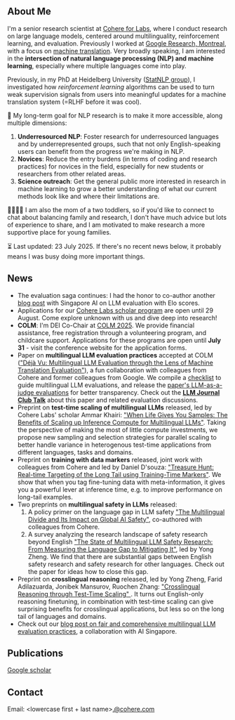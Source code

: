 ## About Me
I'm a senior research scientist at [Cohere for Labs](https://cohere.com/research), where I conduct research on large language models, centered around multilinguality, reinforcement learning, and evaluation. Previously I worked at [Google Research, Montreal](https://research.google/locations/montreal/), with a focus on [machine translation](https://research.google/research-areas/machine-translation/). Very broadly speaking, I am interested in the **intersection of natural language processing (NLP) and machine learning**, especially where multiple languages come into play.

Previously, in my PhD at Heidelberg University ([StatNLP group](https://www.cl.uni-heidelberg.de/statnlpgroup/)), I investigated how *reinforcement learning* algorithms can be used to turn weak supervision signals from users into meaningful updates for a machine translation system (=RLHF before it was cool).

🎯 My long-term goal for NLP research is to make it more accessible, along multiple dimensions: 
1. **Underresourced NLP**: Foster research for underresourced languages and by underrepresented groups, such that not only English-speaking users can benefit from the progress we're making in NLP. 
2. **Novices**: Reduce the entry burdens (in terms of coding and research practices)  for novices in the field, especially for new students or researchers from other related areas.
3. **Science outreach**: Get the general public more interested in research in machine learning to grow a better understanding of what our current methods look like and where their limitations are.

👨‍👩‍👧‍👦 I am also the mom of a two toddlers, so if you'd like to connect to chat about balancing family and research, I don't have much advice but lots of experience to share, and I am motivated to make research a more supportive place for young families.

⏳ Last updated: 23 July 2025. If there's no recent news below, it probably means I was busy doing more important things.

## News
- The evaluation saga continues: I had the honor to co-author another [blog post](https://cohere.com/blog/elo-ratings-beyond-arena-style-evaluations) with Singapore AI on LLM evaluation with Elo scores.
- Applications for our [Cohere Labs scholar program](https://cohere.com/research/scholars-program) are open until 29 August. Come explore unknown with us and dive deep into research! 
- **COLM**: I'm DEI Co-Chair at [COLM 2025](https://colmweb.org/index.html). We provide financial assistance, free registration through a volunteering program, and childcare support. Applications for these programs are open until **July 31** - visit the conference website for the application forms.
- Paper on **multilingual LLM evaluation practices** accepted at COLM (["Déjà Vu: Multilingual LLM Evaluation through the Lens of Machine Translation Evaluation"](https://arxiv.org/abs/2504.11829)), a fun collaboration with colleagues from Cohere and former colleagues from Google. We compile a [checklist](https://github.com/CohereLabs/multilingual-llm-evaluation-checklist) to guide multilingual LLM evaluations, and release the [paper's LLM-as-a-judge evaluations](https://huggingface.co/datasets/CohereLabs/deja-vu-pairwise-evals) for better transparency. Check out the [**LLM Journal Club Talk**](https://www.youtube.com/watch?v=jXXRRhQOcbk&themeRefresh=1) about this paper and related evaluation discussions.
- Preprint on **test-time scaling of multilingual LLMs** released, led by Cohere Labs' scholar Ammar Khairi: ["When Life Gives You Samples: The Benefits of Scaling up Inference Compute for Multilingual LLMs"](https://arxiv.org/abs/2506.20544). Taking the perspective of making the most of little compute investments, we propose new sampling and selection strategies for parallel scaling to better handle variance in heterogenous test-time applications from different languages, tasks and domains. 
- Preprint on **training with data markers** released, joint work with colleagues from Cohere and led by Daniel D'souza: ["Treasure Hunt: Real-time Targeting of the Long Tail using Training-Time Markers"](https://arxiv.org/abs/2506.14702). We show that when you tag fine-tuning data with meta-information, it gives you a powerful lever at inference time, e.g. to improve performance on long-tail examples.
- Two preprints on **multilingual safety in LLMs** released:
    1. A policy primer on the language gap in LLM safety ["The Multilingual Divide and Its Impact on Global AI Safety"](https://arxiv.org/abs/2505.21344), co-authored with colleagues from Cohere. 
    2. A survey analyzing the research landscape of safety research beyond English ["The State of Multilingual LLM Safety Research: From Measuring the Language Gap to Mitigating It"](https://arxiv.org/abs/2505.24119), led by Yong Zheng. We find that there are substantial gaps between English safety research and safety research for other languages. Check out the paper for ideas how to close this gap.
- Preprint on **crosslingual reasoning** released, led by Yong Zheng, Farid Adilazuarda, Jonibek Mansurov, Ruochen Zhang: ["Crosslingual Reasoning through Test-Time Scaling"
](https://arxiv.org/abs/2505.05408). It turns out English-only reasoning finetuning, in combination with test-time scaling can give surprising benefits for crosslingual applications, but less so on the long tail of languages and domains.
- Check out our [blog post on fair and comprehensive multilingual LLM evaluation practices](https://cohere.com/blog/towards-fair-and-comprehensive-multilingual-and-multicultural-llm-benchmarking), a collaboration with AI Singapore.

<!--
- **Oct 2024**: Back at work after parental leave 👶
- **EMNLP 2024**: Three scholar-led projects were accepted at EMNLP! Couldn't be more proud of their achievements, it was an honor mentoring them.
    1. [RLHF Can Speak Many Languages: Unlocking Multilingual Preference Optimization for LLMs](https://cohere.com/research/papers/rlhf-can-speak-many-languages-unlocking-multilingual-preference-optimization-for-llms-2024-07-05) led by John Dang. *What does it take to make preference training multilingual, and how multilingual does it have to be?*
    2. [LLM See, LLM Do: Guiding Data Generation to Target Non-Differentiable Objectives](https://cohere.com/research/papers/llm-see-llm-do-guiding-data-generation-to-target-non-differentiable-objectives-2024-07-05) led by Luísa Shimabucoro. *Which properties do models inherit from their teachers, and can we steer this inheritance?*
    3. [The Multilingual Alignment Prism: Aligning Global and Local Preferences to Reduce Harm](https://cohere.com/research/papers/the-multilingual-alignment-prism-aligning-global-and-local-preferences-to-reduce-harm-2024-06-08) led by Aakanksha. *How do we dinstinguish local vs global relevance for model safety, and how do we make models safer for both?*
- **ACL 2024**: Two papers accepted at ACL.
    1. ["Back to Basics: Revisiting REINFORCE Style Optimization for Learning from Human Feedback in LLMs"](https://cohere.com/research/papers/back-to-basics-revisiting-reinforce-style-optimization-for-learning-from-human-feedback-in-llms-2024-02-23) led by Arash Ahmadian. *Do we really need PPO?*
    2. [Critical Learning Periods: Leveraging Early Training Dynamics for Efficient Data Pruning](https://aclanthology.org/2024.findings-acl.560/) led by Everlyn Chimoto. *What do checkpoint comparisons tell us about data importance?*
- **May 2024**: We released Aya23, a multilingual model from the Aya family covering 23 languages. It comes in two sizes (8B and 35B) and outperforms Aya101 and similar competitors. All details in our [tech report](https://arxiv.org/abs/2405.15032).
- **Feb 2024**: Giving a guest lecture on the Aya project in Siva Reddy's class on [Natural Language Understanding with Deep Learning / Computational Semantics](https://mcgill-nlp.github.io/teaching/comp545-ling782-484-W24/) at McGill. Slides available upon request.
- **Feb 2024**: New preprint about RLHF: ["Back to Basics: Revisiting REINFORCE Style Optimization for Learning from Human Feedback in LLMs"](https://cohere.com/research/papers/back-to-basics-revisiting-reinforce-style-optimization-for-learning-from-human-feedback-in-llms-2024-02-23). This work led by Cohere for AI scholar [Arash Ahmadian](https://scholar.google.ca/citations?user=T-xossMAAAAJ&hl=en) scrutinizes the popular PPO algorithm for RLHF in LLMs, and presents effective but simpler alternatives that are grounded in the classic (and basic!) REINFORCE algorithm. Throwback to my PhD topic :)
- **Feb 2024**: [Project Aya](https://cohere.com/research/aya) released its [Aya101 model](https://huggingface.co/CohereForAI/aya-101) and [data](https://huggingface.co/datasets/CohereForAI/aya_dataset)! Detailed documentation can be found in the preprints ([model](https://cohere.com/research/papers/aya-model-paper-2024-02-13), [data](https://cohere.com/research/papers/aya-dataset-paper-2024-02-13)). This work is the result of a massive open-science collaboration, aiming to build a massively multilingual instruction fine-tuned large language model. My own contributions focus on testing the model for bias, toxicity and harm, and on conducting and comparing human and automatic evaluation of open-ended generation quality.
-->

## Publications
[Google scholar](https://scholar.google.com/citations?hl=en&user=j4cOSzAAAAAJ)

<!--
## Code
- [Joey NMT](https://github.com/joeynmt/joeynmt)

## Resources
- [HumanMT: Human feedback for MT from different interfaces](https://www.cl.uni-heidelberg.de/statnlpgroup/humanmt/)
- [Blog post on RL for NMT](https://www.cl.uni-heidelberg.de/statnlpgroup/blog/rl4nmt/)
- [Blog post on Joey NMT](https://www.cl.uni-heidelberg.de/statnlpgroup/blog/joey/)

-->

## Contact
Email: \<lowercase first + last name\>.@cohere.com
